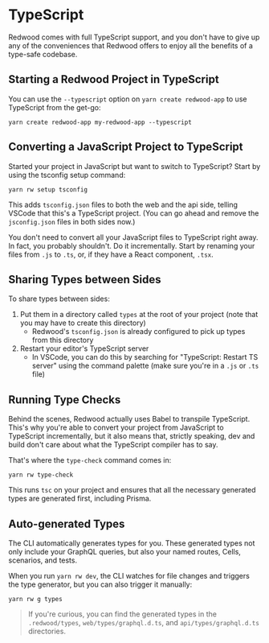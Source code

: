 # TypeScript

Redwood comes with full TypeScript support, and you don't have to give up any of the conveniences that Redwood offers to enjoy all the benefits of a type-safe codebase.

## Starting a Redwood Project in TypeScript

You can use the `--typescript` option on `yarn create redwood-app` to use TypeScript from the get-go:

```
yarn create redwood-app my-redwood-app --typescript
```

## Converting a JavaScript Project to TypeScript

Started your project in JavaScript but want to switch to TypeScript?
Start by using the tsconfig setup command:

```
yarn rw setup tsconfig
```

This adds `tsconfig.json` files to both the web and the api side, telling VSCode that this's a TypeScript project.
(You can go ahead and remove the `jsconfig.json` files in both sides now.)

You don't need to convert all your JavaScript files to TypeScript right away.
In fact, you probably shouldn't.
Do it incrementally.
Start by renaming your files from `.js` to `.ts`, or, if they have a React component, `.tsx`.

## Sharing Types between Sides

To share types between sides:

1. Put them in a directory called `types` at the root of your project (note that you may have to create this directory)
   - Redwood's `tsconfig.json` is already configured to pick up types from this directory
2. Restart your editor's TypeScript server
   - In VSCode, you can do this by searching for "TypeScript: Restart TS server" using the command palette (make sure you're in a `.js` or `.ts` file)

## Running Type Checks

Behind the scenes, Redwood actually uses Babel to transpile TypeScript.
This's why you're able to convert your project from JavaScript to TypeScript incrementally, but it also means that, strictly speaking, dev and build don't care about what the TypeScript compiler has to say.

That's where the `type-check` command comes in:

```
yarn rw type-check
```

This runs `tsc` on your project and ensures that all the necessary generated types are generated first, including Prisma.

## Auto-generated Types

The CLI automatically generates types for you.
These generated types not only include your GraphQL queries, but also your named routes, Cells, scenarios, and tests.

When you run `yarn rw dev`, the CLI watches for file changes and triggers the type generator, but you can also trigger it manually:

```
yarn rw g types
```

> If you're curious, you can find the generated types in the `.redwood/types`, `web/types/graphql.d.ts`, and `api/types/graphql.d.ts` directories.
